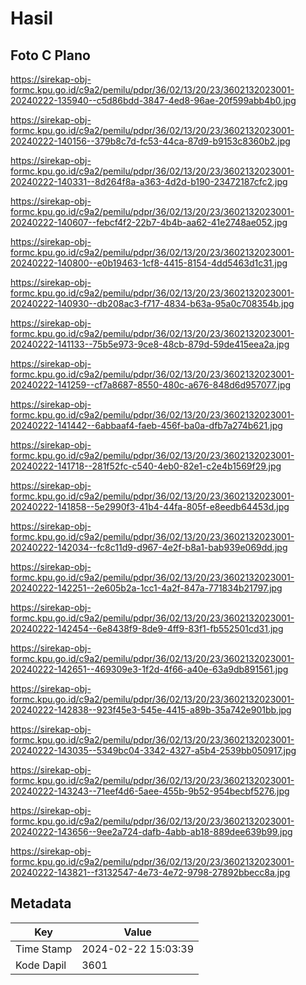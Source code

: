 # Hasil

## Foto C Plano

https://sirekap-obj-formc.kpu.go.id/c9a2/pemilu/pdpr/36/02/13/20/23/3602132023001-20240222-135940--c5d86bdd-3847-4ed8-96ae-20f599abb4b0.jpg

https://sirekap-obj-formc.kpu.go.id/c9a2/pemilu/pdpr/36/02/13/20/23/3602132023001-20240222-140156--379b8c7d-fc53-44ca-87d9-b9153c8360b2.jpg

https://sirekap-obj-formc.kpu.go.id/c9a2/pemilu/pdpr/36/02/13/20/23/3602132023001-20240222-140331--8d264f8a-a363-4d2d-b190-23472187cfc2.jpg

https://sirekap-obj-formc.kpu.go.id/c9a2/pemilu/pdpr/36/02/13/20/23/3602132023001-20240222-140607--febcf4f2-22b7-4b4b-aa62-41e2748ae052.jpg

https://sirekap-obj-formc.kpu.go.id/c9a2/pemilu/pdpr/36/02/13/20/23/3602132023001-20240222-140800--e0b19463-1cf8-4415-8154-4dd5463d1c31.jpg

https://sirekap-obj-formc.kpu.go.id/c9a2/pemilu/pdpr/36/02/13/20/23/3602132023001-20240222-140930--db208ac3-f717-4834-b63a-95a0c708354b.jpg

https://sirekap-obj-formc.kpu.go.id/c9a2/pemilu/pdpr/36/02/13/20/23/3602132023001-20240222-141133--75b5e973-9ce8-48cb-879d-59de415eea2a.jpg

https://sirekap-obj-formc.kpu.go.id/c9a2/pemilu/pdpr/36/02/13/20/23/3602132023001-20240222-141259--cf7a8687-8550-480c-a676-848d6d957077.jpg

https://sirekap-obj-formc.kpu.go.id/c9a2/pemilu/pdpr/36/02/13/20/23/3602132023001-20240222-141442--6abbaaf4-faeb-456f-ba0a-dfb7a274b621.jpg

https://sirekap-obj-formc.kpu.go.id/c9a2/pemilu/pdpr/36/02/13/20/23/3602132023001-20240222-141718--281f52fc-c540-4eb0-82e1-c2e4b1569f29.jpg

https://sirekap-obj-formc.kpu.go.id/c9a2/pemilu/pdpr/36/02/13/20/23/3602132023001-20240222-141858--5e2990f3-41b4-44fa-805f-e8eedb64453d.jpg

https://sirekap-obj-formc.kpu.go.id/c9a2/pemilu/pdpr/36/02/13/20/23/3602132023001-20240222-142034--fc8c11d9-d967-4e2f-b8a1-bab939e069dd.jpg

https://sirekap-obj-formc.kpu.go.id/c9a2/pemilu/pdpr/36/02/13/20/23/3602132023001-20240222-142251--2e605b2a-1cc1-4a2f-847a-771834b21797.jpg

https://sirekap-obj-formc.kpu.go.id/c9a2/pemilu/pdpr/36/02/13/20/23/3602132023001-20240222-142454--6e8438f9-8de9-4ff9-83f1-fb552501cd31.jpg

https://sirekap-obj-formc.kpu.go.id/c9a2/pemilu/pdpr/36/02/13/20/23/3602132023001-20240222-142651--469309e3-1f2d-4f66-a40e-63a9db891561.jpg

https://sirekap-obj-formc.kpu.go.id/c9a2/pemilu/pdpr/36/02/13/20/23/3602132023001-20240222-142838--923f45e3-545e-4415-a89b-35a742e901bb.jpg

https://sirekap-obj-formc.kpu.go.id/c9a2/pemilu/pdpr/36/02/13/20/23/3602132023001-20240222-143035--5349bc04-3342-4327-a5b4-2539bb050917.jpg

https://sirekap-obj-formc.kpu.go.id/c9a2/pemilu/pdpr/36/02/13/20/23/3602132023001-20240222-143243--71eef4d6-5aee-455b-9b52-954becbf5276.jpg

https://sirekap-obj-formc.kpu.go.id/c9a2/pemilu/pdpr/36/02/13/20/23/3602132023001-20240222-143656--9ee2a724-dafb-4abb-ab18-889dee639b99.jpg

https://sirekap-obj-formc.kpu.go.id/c9a2/pemilu/pdpr/36/02/13/20/23/3602132023001-20240222-143821--f3132547-4e73-4e72-9798-27892bbecc8a.jpg


## Metadata

| Key        | Value               |
| ---------- | ------------------- |
| Time Stamp | 2024-02-22 15:03:39 |
| Kode Dapil | 3601                |




